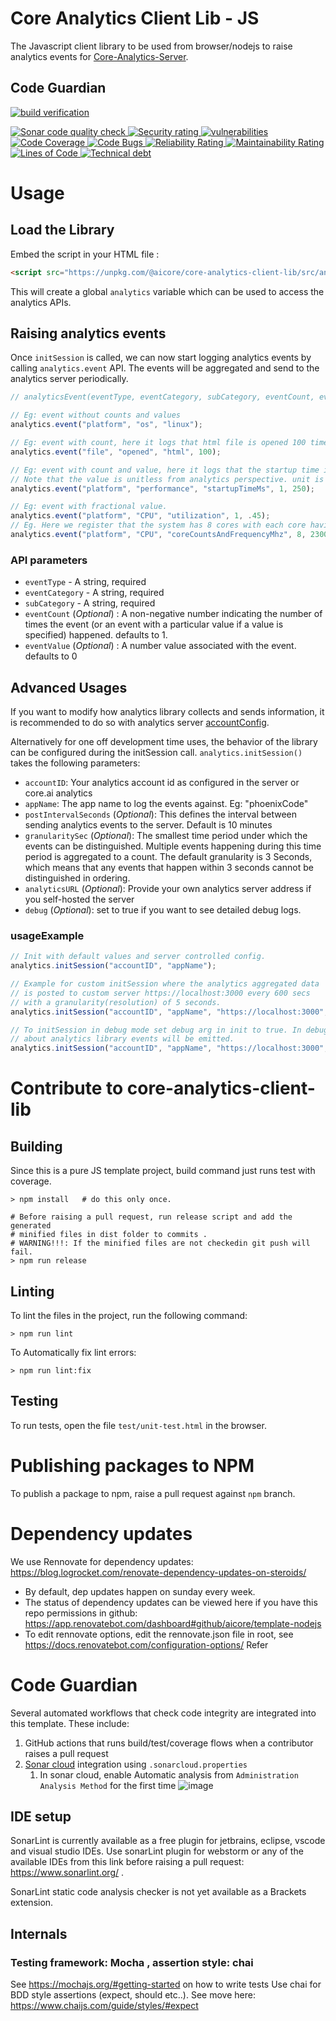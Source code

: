 # Core Analytics Client Lib - JS
The Javascript client library to be used from browser/nodejs to raise analytics
events for [Core-Analytics-Server](https://github.com/aicore/Core-Analytics-Server).

## Code Guardian
[![<app> build verification](https://github.com/aicore/core-analytics-client-lib/actions/workflows/build_verify.yml/badge.svg)](https://github.com/aicore/core-analytics-client-lib/actions/workflows/build_verify.yml)

<a href="https://sonarcloud.io/summary/new_code?id=aicore_core-analytics-client-lib">
  <img src="https://sonarcloud.io/api/project_badges/measure?project=aicore_core-analytics-client-lib&metric=alert_status" alt="Sonar code quality check" />
  <img src="https://sonarcloud.io/api/project_badges/measure?project=aicore_core-analytics-client-lib&metric=security_rating" alt="Security rating" />
  <img src="https://sonarcloud.io/api/project_badges/measure?project=aicore_core-analytics-client-lib&metric=vulnerabilities" alt="vulnerabilities" />
  <img src="https://sonarcloud.io/api/project_badges/measure?project=aicore_core-analytics-client-lib&metric=coverage" alt="Code Coverage" />
  <img src="https://sonarcloud.io/api/project_badges/measure?project=aicore_core-analytics-client-lib&metric=bugs" alt="Code Bugs" />
  <img src="https://sonarcloud.io/api/project_badges/measure?project=aicore_core-analytics-client-lib&metric=reliability_rating" alt="Reliability Rating" />
  <img src="https://sonarcloud.io/api/project_badges/measure?project=aicore_core-analytics-client-lib&metric=sqale_rating" alt="Maintainability Rating" />
  <img src="https://sonarcloud.io/api/project_badges/measure?project=aicore_core-analytics-client-lib&metric=ncloc" alt="Lines of Code" />
  <img src="https://sonarcloud.io/api/project_badges/measure?project=aicore_core-analytics-client-lib&metric=sqale_index" alt="Technical debt" />
</a>

# Usage

## Load the Library
Embed the script in your HTML file : 
```html
<script src="https://unpkg.com/@aicore/core-analytics-client-lib/src/analytics.js"></script>
```
This will create a global `analytics` variable which can be used to access the analytics APIs. 


## Raising analytics events
Once `initSession` is called, we can now start logging analytics events by calling `analytics.event` API.
The events will be aggregated and send to the analytics server periodically.

```javascript
// analyticsEvent(eventType, eventCategory, subCategory, eventCount, eventValue);

// Eg: event without counts and values
analytics.event("platform", "os", "linux");

// Eg: event with count, here it logs that html file is opened 100 times
analytics.event("file", "opened", "html", 100);

// Eg: event with count and value, here it logs that the startup time is 250 milliseconds. 
// Note that the value is unitless from analytics perspective. unit is deduced from subCategory name
analytics.event("platform", "performance", "startupTimeMs", 1, 250);

// Eg: event with fractional value.
analytics.event("platform", "CPU", "utilization", 1, .45);
// Eg. Here we register that the system has 8 cores with each core having 2300MHz frequency.
analytics.event("platform", "CPU", "coreCountsAndFrequencyMhz", 8, 2300);
```
### API parameters
* `eventType` - A string, required
* `eventCategory` - A string, required
* `subCategory` - A string, required
* `eventCount` (_Optional_) : A non-negative number indicating the number of times the event (or an event with a
  particular value if a value is specified) happened. defaults to 1.
* `eventValue` (_Optional_) : A number value associated with the event. defaults to 0


## Advanced Usages
 If you want to modify how analytics library collects and sends information, it is recommended to do so
with analytics server [accountConfig](https://github.com/aicore/Core-Analytics-Server#accountconfig-configuration).

Alternatively for one off development time uses, the behavior of the library can be configured
during the initSession call. `analytics.initSession()` takes the following parameters:

* `accountID`: Your analytics account id as configured in the server or core.ai analytics
* `appName`: The app name to log the events against. Eg: "phoenixCode"
* `postIntervalSeconds` (_Optional_): This defines the interval between sending analytics events to the server. Default is 10 minutes
* `granularitySec` (_Optional_): The smallest time period under which the events can be distinguished. Multiple
events happening during this time period is aggregated to a count. The default granularity is 3 Seconds, which means
that any events that happen within 3 seconds cannot be distinguished in ordering.
* `analyticsURL` (_Optional_): Provide your own analytics server address if you self-hosted the server
* `debug` (_Optional_):  set to true if you want to see detailed debug logs.

### usageExample
```javascript
// Init with default values and server controlled config.
analytics.initSession("accountID", "appName");

// Example for custom initSession where the analytics aggregated data 
// is posted to custom server https://localhost:3000 every 600 secs
// with a granularity(resolution) of 5 seconds.
analytics.initSession("accountID", "appName", "https://localhost:3000", 600, 5);

// To initSession in debug mode set debug arg in init to true. In debug mode, details logs
// about analytics library events will be emitted.
analytics.initSession("accountID", "appName", "https://localhost:3000", 600, 5, true);
```

# Contribute to core-analytics-client-lib

## Building
Since this is a pure JS template project, build command just runs test with coverage.
```shell
> npm install   # do this only once.

# Before raising a pull request, run release script and add the generated
# minified files in dist folder to commits .
# WARNING!!!: If the minified files are not checkedin git push will fail. 
> npm run release
```

## Linting
To lint the files in the project, run the following command:
```shell
> npm run lint
```
To Automatically fix lint errors:
```shell
> npm run lint:fix
```

## Testing
To run tests, open the file `test/unit-test.html` in the browser.

# Publishing packages to NPM
To publish a package to npm, raise a pull request against `npm` branch.

# Dependency updates
  We use Rennovate for dependency updates: https://blog.logrocket.com/renovate-dependency-updates-on-steroids/
  * By default, dep updates happen on sunday every week.
  * The status of dependency updates can be viewed here if you have this repo permissions in github: https://app.renovatebot.com/dashboard#github/aicore/template-nodejs
  * To edit rennovate options, edit the rennovate.json file in root, see https://docs.renovatebot.com/configuration-options/
  Refer 
  
# Code Guardian
Several automated workflows that check code integrity are integrated into this template.
These include:
1. GitHub actions that runs build/test/coverage flows when a contributor raises a pull request
2. [Sonar cloud](https://sonarcloud.io/) integration using `.sonarcloud.properties`
   1. In sonar cloud, enable Automatic analysis from `Administration
      Analysis Method` for the first time ![image](https://user-images.githubusercontent.com/5336369/148695840-65585d04-5e59-450b-8794-54ca3c62b9fe.png)

## IDE setup
SonarLint is currently available as a free plugin for jetbrains, eclipse, vscode and visual studio IDEs.
Use sonarLint plugin for webstorm or any of the available
IDEs from this link before raising a pull request: https://www.sonarlint.org/ .

SonarLint static code analysis checker is not yet available as a Brackets
extension.

## Internals
### Testing framework: Mocha , assertion style: chai
 See https://mochajs.org/#getting-started on how to write tests
 Use chai for BDD style assertions (expect, should etc..). See move here: https://www.chaijs.com/guide/styles/#expect
